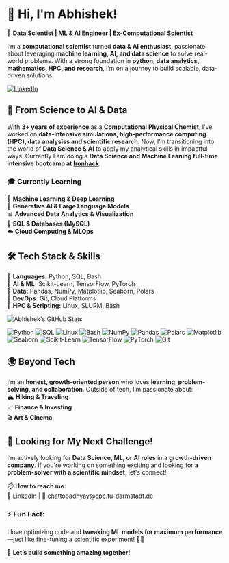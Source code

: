 # 👋 Hi, I'm Abhishek!  

🚀 **Data Scientist | ML & AI Engineer | Ex-Computational Scientist**  

I’m a **computational scientist** turned **data & AI enthusiast**, passionate about leveraging **machine learning, AI, and data science** to solve real-world problems. With a strong foundation in **python, data analytics, mathematics, HPC, and research**, I’m on a journey to build scalable, data-driven solutions. 

[![LinkedIn](https://img.shields.io/badge/LinkedIn-blue?logo=linkedin&style=for-the-badge)](https://www.linkedin.com/in/techyabhishek)

## 🔬 **From Science to AI & Data**  
With **3+ years of experience** as a **Computational Physical Chemist**, I’ve worked on **data-intensive simulations, high-performance computing (HPC), data analysiss and scientific research**. Now, I’m transitioning into the world of **Data Science & AI** to apply my analytical skills in impactful ways. Currently I am doing a **Data Science and Machine Leaning full-time intensive bootcamp at [Ironhack](https://www.ironhack.com/de-en/data-science-machine-learning/remote)**.

### 🎓 **Currently Learning**  
🧠 **Machine Learning & Deep Learning**  
🤖 **Generative AI & Large Language Models**  
📊 **Advanced Data Analytics & Visualization**  
💾 **SQL & Databases (MySQL)**  
☁️ **Cloud Computing & MLOps**  

## 🛠️ **Tech Stack & Skills**  
🔹 **Languages:** Python, SQL, Bash  
🔹 **AI & ML:** Scikit-Learn, TensorFlow, PyTorch  
🔹 **Data:** Pandas, NumPy, Matplotlib, Seaborn, Polars  
🔹 **DevOps:** Git, Cloud Platforms  
🔹 **HPC & Scripting:** Linux, SLURM, Bash

![Abhishek's GitHub Stats](https://github-readme-stats.vercel.app/api?username=abhishek-chattopadhyay&show_icons=true&theme=radical)

![Python](https://img.shields.io/badge/Python-2D2D2D?style=for-the-badge&logo=python&logoColor=ffdd54)
![SQL](https://img.shields.io/badge/SQL-2D2D2D?style=for-the-badge&logo=mysql&logoColor=blue)
![Linux](https://img.shields.io/badge/Linux-2D2D2D?style=for-the-badge&logo=linux&logoColor=FCC624)
![Bash](https://img.shields.io/badge/Bash-2D2D2D?style=for-the-badge&logo=gnubash&logoColor=white)
![NumPy](https://img.shields.io/badge/NumPy-2D2D2D?style=for-the-badge&logo=numpy&logoColor=white)
![Pandas](https://img.shields.io/badge/Pandas-2D2D2D?style=for-the-badge&logo=pandas&logoColor=white)
![Polars](https://img.shields.io/badge/Polars-2D2D2D?style=for-the-badge&logo=python&logoColor=4B8BBE)
![Matplotlib](https://img.shields.io/badge/Matplotlib-2D2D2D?style=for-the-badge&logo=matplotlib&logoColor=white)
![Seaborn](https://img.shields.io/badge/Seaborn-2D2D2D?style=for-the-badge&logo=python&logoColor=white)
![Scikit-Learn](https://img.shields.io/badge/Scikit--Learn-2D2D2D?style=for-the-badge&logo=scikit-learn&logoColor=F7931E)
![TensorFlow](https://img.shields.io/badge/TensorFlow-2D2D2D?style=for-the-badge&logo=tensorflow&logoColor=FF6F00) 
![PyTorch](https://img.shields.io/badge/PyTorch-2D2D2D?style=for-the-badge&logo=pytorch&logoColor=EE4C2C)
![Git](https://img.shields.io/badge/Git-2D2D2D?style=for-the-badge&logo=git&logoColor=F05032)

## 🌍 **Beyond Tech**  
I’m an **honest, growth-oriented person** who loves **learning, problem-solving, and collaboration**. Outside of tech, I’m passionate about:  
🏔️ **Hiking & Traveling**  
📈 **Finance & Investing**  
🎬 **Art & Cinema**  

## 🚀 **Looking for My Next Challenge!**  
I’m actively looking for **Data Science, ML, or AI roles** in a **growth-driven company**. If you're working on something exciting and looking for **a problem-solver with a scientific mindset**, let's connect!  

📫 **How to reach me:**  
🔗 [LinkedIn](https://www.linkedin.com/in/techyabhishek) | 📧 chattopadhyay@cpc.tu-darmstadt.de  

### ⚡ **Fun Fact:**  
I love optimizing code and **tweaking ML models for maximum performance**—just like fine-tuning a scientific experiment! 🔬✨  

🚀 **Let’s build something amazing together!**  
